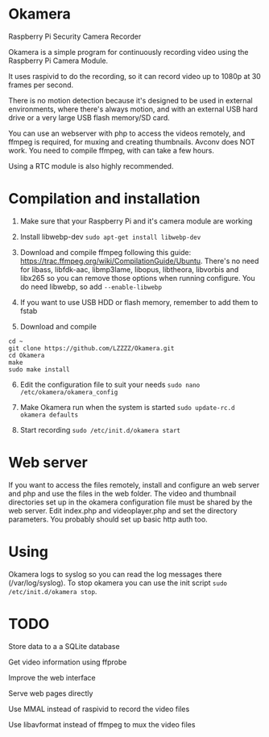 # Okamera

Raspberry Pi Security Camera Recorder

Okamera is a simple program for continuously recording video using the Raspberry Pi Camera Module.

It uses raspivid to do the recording, so it can record video up to 1080p at 30 frames per second.

There is no motion detection because it's designed to be used in external environments, where there's always motion, and with an external USB hard drive or a very large USB flash memory/SD card.

You can use an webserver with php to access the videos remotely, and ffmpeg is required, for muxing and creating thumbnails. Avconv does NOT work. You need to compile ffmpeg, with can take a few hours.

Using a RTC module is also highly recommended.


# Compilation and installation

1. Make sure that your Raspberry Pi and it's camera module are working

2. Install libwebp-dev
  `sudo apt-get install libwebp-dev`

3. Download and compile ffmpeg following this guide: https://trac.ffmpeg.org/wiki/CompilationGuide/Ubuntu. There's no need for libass, libfdk-aac, libmp3lame, libopus, libtheora, libvorbis and libx265 so you can remove those options when running configure. You do need libwebp, so add `--enable-libwebp`

4. If you want to use USB HDD or flash memory, remember to add them to fstab

5. Download and compile
  ```
  cd ~
  git clone https://github.com/LZZZZ/Okamera.git
  cd Okamera
  make
  sudo make install
  ```

6. Edit the configuration file to suit your needs
  `sudo nano /etc/okamera/okamera_config`

7. Make Okamera run when the system is started
  `sudo update-rc.d okamera defaults`

8. Start recording
  `sudo /etc/init.d/okamera start`


# Web server

If you want to access the files remotely, install and configure an web server and php and use the files in the web folder. 
The video and thumbnail directories set up in the okamera configuration file must be shared by the web server. 
Edit index.php and videoplayer.php and set the directory parameters. You probably should set up basic http auth too.


# Using

Okamera logs to syslog so you can read the log messages there (/var/log/syslog).
To stop okamera you can use the init script `sudo /etc/init.d/okamera stop`.


# TODO

Store data to a a SQLite database

Get video information using ffprobe

Improve the web interface

Serve web pages directly

Use MMAL instead of raspivid to record the video files

Use libavformat instead of ffmpeg to mux the video files

